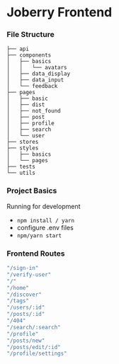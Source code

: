 # Joberry Frontend

### File Structure

```
├── api
├── components
│   ├── basics
│   │   └── avatars
│   ├── data_display
│   ├── data_input
│   └── feedback
├── pages
│   ├── basic
│   ├── dist
│   ├── not_found
│   ├── post
│   ├── profile
│   ├── search
│   └── user
├── stores
├── styles
│   ├── basics
│   └── pages
├── tests
└── utils
```

### Project Basics

Running for development

- `npm install / yarn`
- configure .env files
- `npm/yarn start`

### Frontend Routes

```js
"/sign-in"
"/verify-user"
"/"
"/home"
"/discover"
"/tags"
"/users/:id"
"/posts/:id"
"/404"
"/search/:search"
"/profile"
"/posts/new"
"/posts/edit/:id"
"/profile/settings"
```
